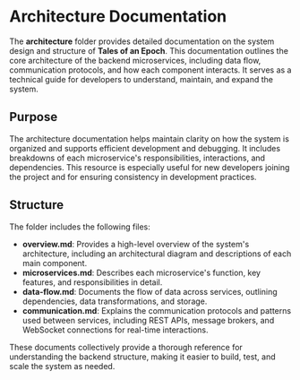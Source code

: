 # Architecture Documentation

The **architecture** folder provides detailed documentation on the system design and structure of **Tales of an Epoch**. This documentation outlines the core architecture of the backend microservices, including data flow, communication protocols, and how each component interacts. It serves as a technical guide for developers to understand, maintain, and expand the system.

## Purpose

The architecture documentation helps maintain clarity on how the system is organized and supports efficient development and debugging. It includes breakdowns of each microservice's responsibilities, interactions, and dependencies. This resource is especially useful for new developers joining the project and for ensuring consistency in development practices.

## Structure

The folder includes the following files:

- **overview.md**: Provides a high-level overview of the system's architecture, including an architectural diagram and descriptions of each main component.
- **microservices.md**: Describes each microservice's function, key features, and responsibilities in detail.
- **data-flow.md**: Documents the flow of data across services, outlining dependencies, data transformations, and storage.
- **communication.md**: Explains the communication protocols and patterns used between services, including REST APIs, message brokers, and WebSocket connections for real-time interactions.

These documents collectively provide a thorough reference for understanding the backend structure, making it easier to build, test, and scale the system as needed.